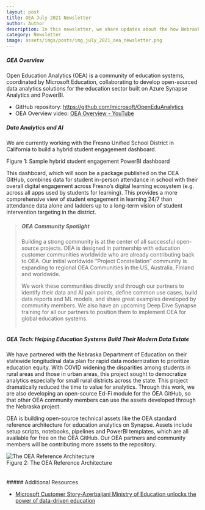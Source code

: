 ```yaml
---
layout: post
title: OEA July 2021 Newsletter
author: Author
description: In this newsletter, we share updates about the how Nebraska DoE is using Azure Synapse and OEA to prioritize education equity and others.
category: Newsletter
image: assets/imgs/posts/img_july_2021_oea_newsletter.png
---
```


##### OEA Overview

Open Education Analytics (OEA) is a community of education systems, coordinated by Microsoft Education, collaborating to develop open-sourced data analytics solutions for the education sector built on Azure Synapse Analytics and PowerBI.

- GitHub repository: <a href="https://github.com/microsoft/OpenEduAnalytics" target="_blank">https://github.com/microsoft/OpenEduAnalytics</a>
- OEA Overview video: <a href="https://www.youtube.com/watch?v=efNYbS4sC4g" target="_blank">OEA Overview - YouTube</a>

##### Data Analytics and AI

We are currently working with the Fresno Unified School District in California to build a hybrid student engagement dashboard.
<div class="container-wrapper text-center">
   <img src="{{ site.baseurl }}/assets/imgs/img_landing_page_success_story_fresno.png" class="img-fluid w-100" alt="" />
   <figcaption class="mt-2">Figure 1: Sample hybrid student engagement PowerBI dashboard</figcaption>
</div>

This dashboard, which will soon be a package published on the OEA GitHub, combines data for student in-person attendance in school with their overall digital engagement across Fresno’s digital learning ecosystem (e.g. across all apps used by students for learning). This provides a more comprehensive view of student engagement in learning 24/7 than attendance data alone and ladders up to a long-term vision of student intervention targeting in the district.

>
> ##### OEA Community Spotlight
>
> Building a strong community is at the center of all successful open-source projects. OEA is designed in partnership with education customer communities worldwide who are already contributing back to OEA. Our initial worldwide “Project Constellation” community is expanding to regional OEA Communities in the US, Australia, Finland and worldwide.
>
> We work these communities directly and through our partners to identify their data and AI pain points, define common use cases, build data reports and ML models, and share great examples developed by community members. We also have an upcoming Deep Dive Synapse training for all our partners to position them to implement OEA for global education systems.
<br/><br/>
##### OEA Tech: Helping Education Systems Build Their Modern Data Estate

We have partnered with the Nebraska Department of Education on their statewide longitudinal data plan for rapid data modernization to prioritize education equity. With COVID widening the disparities among students in rural areas and those in urban areas, this project sought to democratize analytics especially for small rural districts across the state. This project dramatically reduced the time to value for analytics. Through this work, we are also developing an open-source Ed-Fi module for the OEA GitHub, so that other OEA community members can use the assets developed through the Nebraska project.

OEA is building open-source technical assets like the OEA standard reference architecture for education analytics on Synapse. Assets include setup scripts, notebooks, pipelines and PowerBI templates, which are all available for free on the OEA GitHub. Our OEA partners and community members will be contributing more assets to the repository.

<div class="container-wrapper text-center">
   <img src="{{ site.baseurl }}/assets/imgs/OEA_ref_arch_v0.4.png" class="img-fluid w-100" alt="The OEA Reference Architecture" />
   <figcaption class="mt-2">Figure 2: The OEA Reference Architecture</figcaption>
</div>
<br/><br/>
##### Additional Resources

 - [Microsoft Customer Story-Azerbaijani Ministry of Education unlocks the power of data-driven education](https://customers.microsoft.com/en-us/story/862925-ministry-of-education-of-the-republic-of-azerbaijan-government-azure-en-azerbaijan)
